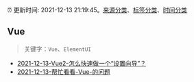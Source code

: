 :alarm_clock: 更新时间: 2021-12-13 21:19:45。[来源分类](../README.md)、[标签分类](../TAGS.md)、[时间分类](../TIMELINE.md)

## Vue


> 关键字：`Vue`、`ElementUI`



- [2021-12-13-Vue2-怎么快速做一个“设置向导”？](https://www.v2ex.com/t/821998) 
- [2021-12-13-帮忙看看-Vue-的问题](https://www.v2ex.com/t/821969) 